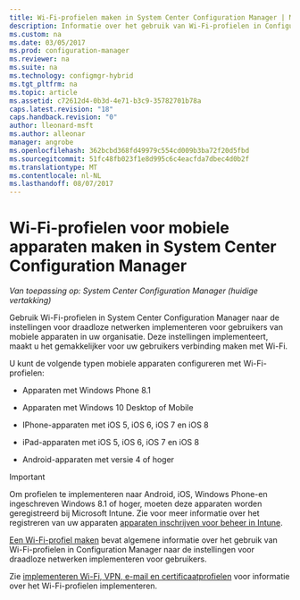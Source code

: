 ```yaml
---
title: Wi-Fi-profielen maken in System Center Configuration Manager | Microsoft Docs
description: Informatie over het gebruik van Wi-Fi-profielen in Configuration Manager naar de instellingen voor draadloze netwerken implementeren voor gebruikers van mobiele apparaten in uw organisatie.
ms.custom: na
ms.date: 03/05/2017
ms.prod: configuration-manager
ms.reviewer: na
ms.suite: na
ms.technology: configmgr-hybrid
ms.tgt_pltfrm: na
ms.topic: article
ms.assetid: c72612d4-0b3d-4e71-b3c9-35782701b78a
caps.latest.revision: "18"
caps.handback.revision: "0"
author: lleonard-msft
ms.author: alleonar
manager: angrobe
ms.openlocfilehash: 362bcbd368fd49979c554cd009b3ba72f20d5fbd
ms.sourcegitcommit: 51fc48fb023f1e8d995c6c4eacfda7dbec4d0b2f
ms.translationtype: MT
ms.contentlocale: nl-NL
ms.lasthandoff: 08/07/2017
---
```

# <a name="how-to-create-wi-fi-profiles-for-mobile-devices-in-system-center-configuration-manager"></a>Wi-Fi-profielen voor mobiele apparaten maken in System Center Configuration Manager

*Van toepassing op: System Center Configuration Manager (huidige vertakking)*

Gebruik Wi-Fi-profielen in System Center Configuration Manager naar de instellingen voor draadloze netwerken implementeren voor gebruikers van mobiele apparaten in uw organisatie. Deze instellingen implementeert, maakt u het gemakkelijker voor uw gebruikers verbinding maken met Wi-Fi.  

U kunt de volgende typen mobiele apparaten configureren met Wi-Fi-profielen:  

-   Apparaten met Windows Phone 8.1  

-   Apparaten met Windows 10 Desktop of Mobile  

-   IPhone-apparaten met iOS 5, iOS 6, iOS 7 en iOS 8  

-   iPad-apparaten met iOS 5, iOS 6, iOS 7 en iOS 8  

-   Android-apparaten met versie 4 of hoger

> [!IMPORTANT]  
>  Om profielen te implementeren naar Android, iOS, Windows Phone-en ingeschreven Windows 8.1 of hoger, moeten deze apparaten worden geregistreerd bij Microsoft Intune. Zie voor meer informatie over het registreren van uw apparaten [apparaten inschrijven voor beheer in Intune](https://docs.microsoft.com/intune/deploy-use/enroll-devices-in-microsoft-intune).  

[Een Wi-Fi-profiel maken](../../protect/deploy-use/create-wifi-profiles.md#create-a-wi-fi-profile) bevat algemene informatie over het gebruik van Wi-Fi-profielen in Configuration Manager naar de instellingen voor draadloze netwerken implementeren voor gebruikers.

Zie [implementeren Wi-Fi, VPN, e-mail en certificaatprofielen](../../protect/deploy-use/deploy-wifi-vpn-email-cert-profiles.md) voor informatie over het Wi-Fi-profielen implementeren.
